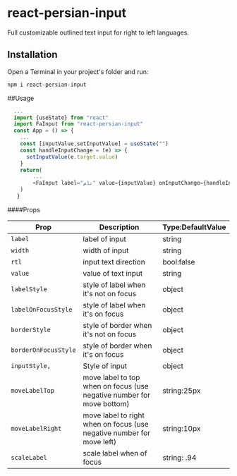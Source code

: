 # react-persian-input

Full customizable outlined text input for right to left languages.

## Installation

Open a Terminal in your project's folder and run:

```sh
npm i react-persian-input
```

##Usage

```js
  ...
  import {useState} from "react"
  import FaInput from "react-persian-input"
  const App = () => {
    ...
    const [inputValue,setInputValue] = useState("")
    const handleInputChange = (e) => {
      setInputValue(e.target.value)
    }
    return(
        ...
        <FaInput label="نام" value={inputValue} onInputChange={handleInputChange}/>
    )
   }

```

####Props

| Prop                 | Description                                                           | Type:DefaultValue |
| -------------------- | --------------------------------------------------------------------- | ----------------- |
| `label`              | label of input                                                        | string            |
| `width`              | width of input                                                        | string            |
| `rtl`                | input text direction                                                  | bool:false        |
| `value`              | value of text input                                                   | string            |
| `labelStyle`         | style of label when it's not on focus                                 | object            |
| `labelOnFocusStyle`  | style of label when it's on focus                                     | object            |
| `borderStyle`        | style of border when it's not on focus                                | object            |
| `borderOnFocusStyle` | style of border when it's on focus                                    | object            |
| `inputStyle,`        | Style of input                                                        | object            |
| `moveLabelTop`       | move label to top when on focus (use negative number for move bottom) | string:25px       |
| `moveLabelRight`     | move label to right when on focus (use negative number for move left) | string:10px       |
| `scaleLabel`         | scale label when of focus                                             | string: .94       |
